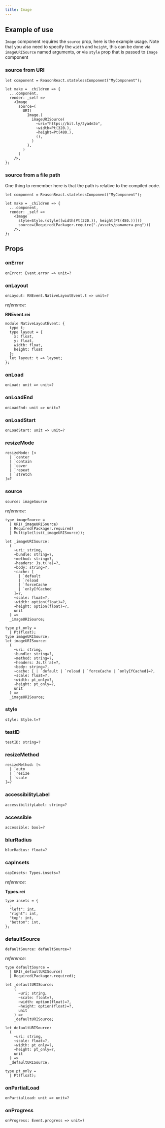 ```yaml
---
title: Image
---
```


## Example of use

`Image` component requires the `source` prop, here is the example usage. Note that you also need to specify the `width` and `height`, this can be done via `imageURISource` named arguments, or via `style` prop that is passed to `Image` component

### source from URI

```reason
let component = ReasonReact.statelessComponent("MyComponent");

let make = _children => {
  ...component,
  render: _self =>
    <Image
      source=(
        URI(
          Image.(
            imageURISource(
              ~uri="https://bit.ly/2ya4e2o",
              ~width=Pt(320.),
              ~height=Pt(480.),
              (),
            )
          ),
        )
      )
    />,
};
```

### source from a file path

One thing to remember here is that the path is relative to the compiled code.

```reason
let component = ReasonReact.statelessComponent("MyComponent");

let make = _children => {
  ...component,
  render: _self =>
    <Image
      style=Style.(style([width(Pt(320.)), height(Pt(480.))]))
      source=(Required(Packager.require("./assets/panamera.png")))
    />,
};
```

## Props

### onError

```reason
onError: Event.error => unit=?
```

### onLayout

```reason
onLayout: RNEvent.NativeLayoutEvent.t => unit=?
```

_reference:_

**RNEvent.rei**

```reason
module NativeLayoutEvent: {
  type t;
  type layout = {
    x: float,
    y: float,
    width: float,
    height: float
  };
  let layout: t => layout;
};
```

### onLoad

```reason
onLoad: unit => unit=?
```

### onLoadEnd

```reason
onLoadEnd: unit => unit=?
```

### onLoadStart

```reason
onLoadStart: unit => unit=?
```

### resizeMode

```reason
resizeMode: [<
  | `center
  | `contain
  | `cover
  | `repeat
  | `stretch
]=?
```

### source

```reason
source: imageSource
```

_reference:_

```reason
type imageSource =
  | URI(_imageURISource)
  | Required(Packager.required)
  | Multiple(list(_imageURISource));
```

```reason
let _imageURISource:
  (
    ~uri: string,
    ~bundle: string=?,
    ~method: string=?,
    ~headers: Js.t('a)=?,
    ~body: string=?,
    ~cache: [
      | `default
      | `reload
      | `forceCache
      | `onlyIfCached
    ]=?,
    ~scale: float=?,
    ~width: option(float)=?,
    ~height: option(float)=?,
    unit
  ) =>
  _imageURISource;
```

```reason
type pt_only =
  | Pt(float);
type imageURISource;
let imageURISource:
  (
    ~uri: string,
    ~bundle: string=?,
    ~method: string=?,
    ~headers: Js.t('a)=?,
    ~body: string=?,
    ~cache: [ | `default | `reload | `forceCache | `onlyIfCached]=?,
    ~scale: float=?,
    ~width: pt_only=?,
    ~height: pt_only=?,
    unit
  ) =>
  _imageURISource;
```

### style

```reason
style: Style.t=?
```

### testID

```reason
testID: string=?
```

### resizeMethod

```reason
resizeMethod: [<
  | `auto
  | `resize
  | `scale
]=?
```

### accessibilityLabel

```reason
accessibilityLabel: string=?
```

### accessible

```reason
accessible: bool=?
```

### blurRadius

```reason
blurRadius: float=?
```

### capInsets

```reason
capInsets: Types.insets=?
```

_reference:_

**Types.rei**

```reason
type insets = {
  .
  "left": int,
  "right": int,
  "top": int,
  "bottom": int,
};
```

### defaultSource

```reason
defaultSource: defaultSource=?
```

_reference:_

```reason
type defaultSource =
  | URI(_defaultURISource)
  | Required(Packager.required);
```

```reason
let _defaultURISource:
    (
      ~uri: string,
      ~scale: float=?,
      ~width: option(float)=?,
      ~height: option(float)=?,
      unit
    ) =>
    _defaultURISource;
```

```reason
let defaultURISource:
  (
    ~uri: string,
    ~scale: float=?,
    ~width: pt_only=?,
    ~height: pt_only=?,
    unit
  ) =>
  _defaultURISource;
```

```reason
type pt_only =
  | Pt(float);
```

### onPartialLoad

```reason
onPartialLoad: unit => unit=?
```

### onProgress

```reason
onProgress: Event.progress => unit=?
```
